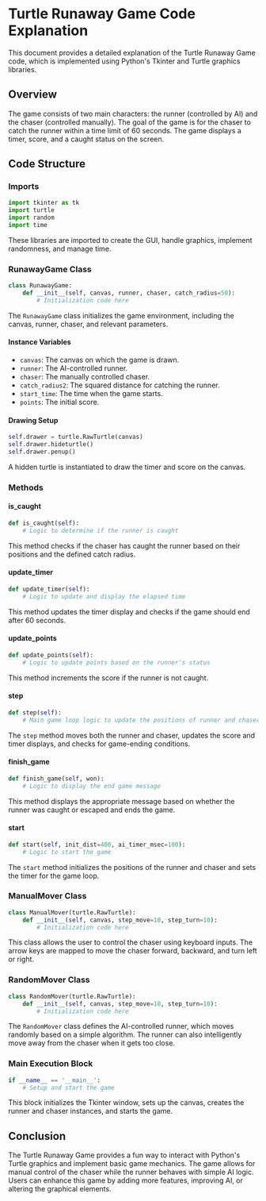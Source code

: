 
# Turtle Runaway Game Code Explanation

This document provides a detailed explanation of the Turtle Runaway Game code, which is implemented using Python's Tkinter and Turtle graphics libraries.

## Overview
The game consists of two main characters: the runner (controlled by AI) and the chaser (controlled manually). The goal of the game is for the chaser to catch the runner within a time limit of 60 seconds. The game displays a timer, score, and a caught status on the screen.

## Code Structure

### Imports
```python
import tkinter as tk
import turtle
import random
import time
```
These libraries are imported to create the GUI, handle graphics, implement randomness, and manage time.

### RunawayGame Class
```python
class RunawayGame:
    def __init__(self, canvas, runner, chaser, catch_radius=50):
        # Initialization code here
```
The `RunawayGame` class initializes the game environment, including the canvas, runner, chaser, and relevant parameters.

#### Instance Variables
- `canvas`: The canvas on which the game is drawn.
- `runner`: The AI-controlled runner.
- `chaser`: The manually controlled chaser.
- `catch_radius2`: The squared distance for catching the runner.
- `start_time`: The time when the game starts.
- `points`: The initial score.

#### Drawing Setup
```python
self.drawer = turtle.RawTurtle(canvas)
self.drawer.hideturtle()
self.drawer.penup()
```
A hidden turtle is instantiated to draw the timer and score on the canvas.

### Methods

#### is_caught
```python
def is_caught(self):
    # Logic to determine if the runner is caught
```
This method checks if the chaser has caught the runner based on their positions and the defined catch radius.

#### update_timer
```python
def update_timer(self):
    # Logic to update and display the elapsed time
```
This method updates the timer display and checks if the game should end after 60 seconds.

#### update_points
```python
def update_points(self):
    # Logic to update points based on the runner's status
```
This method increments the score if the runner is not caught.

#### step
```python
def step(self):
    # Main game loop logic to update the positions of runner and chaser
```
The `step` method moves both the runner and chaser, updates the score and timer displays, and checks for game-ending conditions.

#### finish_game
```python
def finish_game(self, won):
    # Logic to display the end game message
```
This method displays the appropriate message based on whether the runner was caught or escaped and ends the game.

#### start
```python
def start(self, init_dist=400, ai_timer_msec=100):
    # Logic to start the game
```
The `start` method initializes the positions of the runner and chaser and sets the timer for the game loop.

### ManualMover Class
```python
class ManualMover(turtle.RawTurtle):
    def __init__(self, canvas, step_move=10, step_turn=10):
        # Initialization code here
```
This class allows the user to control the chaser using keyboard inputs. The arrow keys are mapped to move the chaser forward, backward, and turn left or right.

### RandomMover Class
```python
class RandomMover(turtle.RawTurtle):
    def __init__(self, canvas, step_move=10, step_turn=10):
        # Initialization code here
```
The `RandomMover` class defines the AI-controlled runner, which moves randomly based on a simple algorithm. The runner can also intelligently move away from the chaser when it gets too close.

### Main Execution Block
```python
if __name__ == '__main__':
    # Setup and start the game
```
This block initializes the Tkinter window, sets up the canvas, creates the runner and chaser instances, and starts the game.

## Conclusion
The Turtle Runaway Game provides a fun way to interact with Python's Turtle graphics and implement basic game mechanics. The game allows for manual control of the chaser while the runner behaves with simple AI logic. Users can enhance this game by adding more features, improving AI, or altering the graphical elements.
